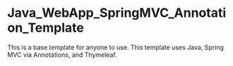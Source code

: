 Java_WebApp_SpringMVC_Annotation_Template
=========================================

This is a base template for anyone to use. This template uses Java, Spring MVC via Annotations, and Thymeleaf. 
